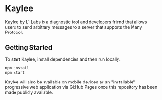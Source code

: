 # Kaylee

Kaylee by L1 Labs is a diagnostic tool and developers friend that allows
users to send arbitrary messages to a server that supports the Many Protocol.

## Getting Started

To start Kaylee, install dependencies and then run locally.

```sh
npm install
npm start
```

Kaylee will also be available on mobile devices as an "installable"
progressive web application via GitHub Pages once this repository has been
made publicly available.
